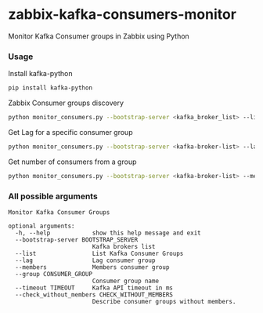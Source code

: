 # zabbix-kafka-consumers-monitor
Monitor Kafka Consumer groups in Zabbix using Python 

### Usage
Install kafka-python
```bash
pip install kafka-python
```

Zabbix Consumer groups discovery
```bash
python monitor_consumers.py --bootstrap-server <kafka_broker_list> --list 
```

Get Lag for a specific consumer group
```bash
python monitor_consumers.py --bootstrap-server <kafka-broker-list> --lag --group <consumer-group> 
```

Get number of consumers from a group
```bash
python monitor_consumers.py --bootstrap-server <kafka-broker-list> --members --group <consumer-group> 
```

### All possible arguments
```
Monitor Kafka Consumer Groups

optional arguments:
  -h, --help            show this help message and exit
  --bootstrap-server BOOTSTRAP_SERVER
                        Kafka brokers list
  --list                List Kafka Consumer Groups
  --lag                 Lag consumer group
  --members             Members consumer group
  --group CONSUMER_GROUP
                        Consumer group name
  --timeout TIMEOUT     Kafka API timeout in ms
  --check_without_members CHECK_WITHOUT_MEMBERS
                        Describe consumer groups without members.
```